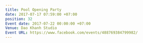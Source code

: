 ```yaml
---
title: Pool Opening Party
date: 2017-07-17 07:59:00 +07:00
position: 32
Event date: 2017-07-22 00:00:00 +07:00
Venue: Dao Khanh Studio
Event URL: https://www.facebook.com/events/488769384799982/
---
```


